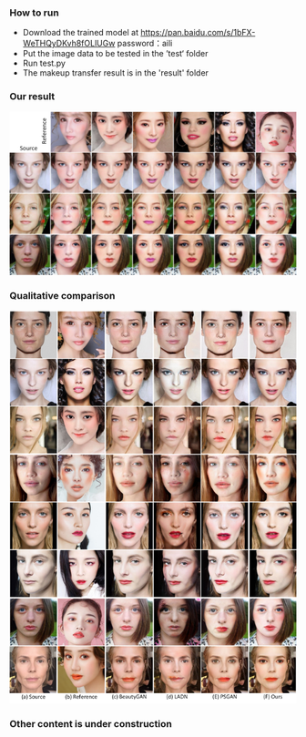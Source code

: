 ### How to run

+ Download the trained model at https://pan.baidu.com/s/1bFX-WeTHQyDKvh8fOLlUGw   password：aili 
+ Put the image data to be tested in the ’test‘ folder
+ Run test.py
+ The makeup transfer result is in the 'result' folder

### Our result

![](./imgs/img_makeup_transfer.jpg)

### Qualitative comparison

![](./imgs/img_qualitative_comparison.jpg)

### Other content is under construction

